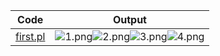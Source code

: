 | Code | Output |
|--------|--------|
|[first.pl](./codes/first.pl)|![1.png](./output/1.PNG)![2.png](./output/2.png)![3.png](./output/3.png)![4.png](./output/4.png)|
